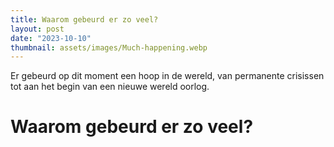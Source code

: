 ```yaml
---
title: Waarom gebeurd er zo veel?
layout: post
date: "2023-10-10"
thumbnail: assets/images/Much-happening.webp
---
```


Er gebeurd op dit moment een hoop in de wereld, van permanente crisissen tot aan het begin van een nieuwe wereld oorlog.

# Waarom gebeurd er zo veel?
